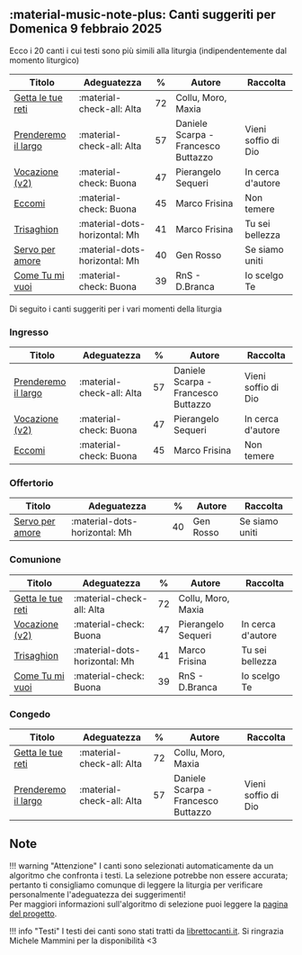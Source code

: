 ## :material-music-note-plus: Canti suggeriti per Domenica 9 febbraio 2025

Ecco i 20 canti i cui testi sono più simili alla liturgia (indipendentemente dal momento liturgico)

| Titolo | Adeguatezza | % | Autore | Raccolta |
| --- | --- | --- | --- | --- |
| [Getta le tue reti](https://www.librettocanti.it/canto/getta-le-tue-reti-2564) | :material-check-all: Alta | 72 | Collu, Moro, Maxia |  |
| [Prenderemo il largo](https://www.librettocanti.it/canto/prenderemo-il-largo-2999) | :material-check-all: Alta | 57 | Daniele Scarpa - Francesco Buttazzo | Vieni soffio di Dio |
| [Vocazione (v2)](https://www.librettocanti.it/canto/vocazione-v2-493) | :material-check: Buona | 47 | Pierangelo Sequeri | In cerca d'autore |
| [Eccomi](https://www.librettocanti.it/canto/eccomi-185) | :material-check: Buona | 45 | Marco Frisina  | Non temere |
| [Trisaghion](https://www.librettocanti.it/canto/trisaghion-2344) | :material-dots-horizontal: Mh | 41 | Marco Frisina | Tu sei bellezza |
| [Servo per amore](https://www.librettocanti.it/canto/servo-per-amore-423) | :material-dots-horizontal: Mh | 40 | Gen Rosso | Se siamo uniti |
| [Come Tu mi vuoi](https://www.librettocanti.it/canto/come-tu-mi-vuoi-137) | :material-check: Buona | 39 | RnS - D.Branca | Io scelgo Te |

Di seguito i canti suggeriti per i vari momenti della liturgia

### Ingresso

| Titolo | Adeguatezza | % | Autore | Raccolta |
| --- | --- | --- | --- | --- |
| [Prenderemo il largo](https://www.librettocanti.it/canto/prenderemo-il-largo-2999) | :material-check-all: Alta | 57 | Daniele Scarpa - Francesco Buttazzo | Vieni soffio di Dio |
| [Vocazione (v2)](https://www.librettocanti.it/canto/vocazione-v2-493) | :material-check: Buona | 47 | Pierangelo Sequeri | In cerca d'autore |
| [Eccomi](https://www.librettocanti.it/canto/eccomi-185) | :material-check: Buona | 45 | Marco Frisina  | Non temere |

### Offertorio

| Titolo | Adeguatezza | % | Autore | Raccolta |
| --- | --- | --- | --- | --- |
| [Servo per amore](https://www.librettocanti.it/canto/servo-per-amore-423) | :material-dots-horizontal: Mh | 40 | Gen Rosso | Se siamo uniti |

### Comunione
| Titolo | Adeguatezza | % | Autore | Raccolta |
| --- | --- | --- | --- | --- |
| [Getta le tue reti](https://www.librettocanti.it/canto/getta-le-tue-reti-2564) | :material-check-all: Alta | 72 | Collu, Moro, Maxia |  |
| [Vocazione (v2)](https://www.librettocanti.it/canto/vocazione-v2-493) | :material-check: Buona | 47 | Pierangelo Sequeri | In cerca d'autore |
| [Trisaghion](https://www.librettocanti.it/canto/trisaghion-2344) | :material-dots-horizontal: Mh | 41 | Marco Frisina | Tu sei bellezza |
| [Come Tu mi vuoi](https://www.librettocanti.it/canto/come-tu-mi-vuoi-137) | :material-check: Buona | 39 | RnS - D.Branca | Io scelgo Te |

### Congedo
| Titolo | Adeguatezza | % | Autore | Raccolta |
| --- | --- | --- | --- | --- |
| [Getta le tue reti](https://www.librettocanti.it/canto/getta-le-tue-reti-2564) | :material-check-all: Alta | 72 | Collu, Moro, Maxia |  |
| [Prenderemo il largo](https://www.librettocanti.it/canto/prenderemo-il-largo-2999) | :material-check-all: Alta | 57 | Daniele Scarpa - Francesco Buttazzo | Vieni soffio di Dio |

## Note
!!! warning "Attenzione"
    I canti sono selezionati automaticamente da un algoritmo che confronta i testi. La selezione potrebbe non essere accurata; pertanto ti consigliamo comunque di leggere la liturgia per verificare personalmente l'adeguatezza dei suggerimenti!<br>Per maggiori informazioni sull'algoritmo di selezione puoi leggere la [pagina del progetto](https://hildegard.it/progetto/).

!!! info "Testi"
    I testi dei canti sono stati tratti da [librettocanti.it](https://www.librettocanti.it/). Si ringrazia Michele Mammini per la disponibilità <3


